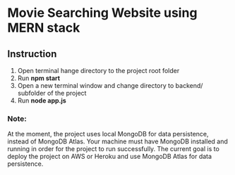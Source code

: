 # Movie Searching Website using MERN stack

## Instruction
1. Open terminal hange directory to the project root folder
2. Run **npm start**
3. Open a new terminal window and change directory to backend/ subfolder of the project
4. Run **node app.js**

### Note:
At the moment, the project uses local MongoDB for data persistence, instead of MongoDB Atlas. Your machine must have MongoDB installed and running in order for the project to run successfully. The current goal is to deploy the project on AWS or Heroku and use MongoDB Atlas for data persistence.
